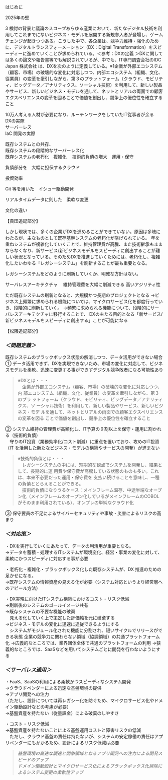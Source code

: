 はじめに

2025年の壁

 3 検討の背景と議論のスコープあらゆる産業において、新たなデジタル技術を利用してこれまでにないビジネス・モデルを展開する新規参入者が登場し、ゲームチェンジが起きつつある。こうした中で、各企業は、競争力維持・強化のために、デジタルトランスフォーメーション（DX：Digital Transformation）をスピーディーに進めていくことが求められている。＜参考：DXの定義  ＞DXに関しては多くの論文や報告書等でも解説されているが、中でも、IT専門調査会社のIDC Japan 株式会社  は、DXを次のように定義している。※1企業が外部エコシステム（顧客、市場）の破壊的な変化に対応しつつ、内部エコシステム（組織、文化、従業員）の変革を牽引しながら、第３のプラットフォーム（クラウド、モビリティ、ビッグデータ／アナリティクス、ソーシャル技術）を利用して、新しい製品やサービス、新しいビジネス・モデルを通して、ネットとリアルの両面での顧客エクスペリエンスの変革を図ることで価値を創出し、競争上の優位性を確立すること
 
 
  10万人考える人材が必要になり、ルーチンワークをしていたIT従事者が余る  
DXの実際  
サーバーレス  
IaC
開発の実際  

既存システムとの共存、  
既存システムの段階的なサーバーレス化  
既存システムの老朽化　複雑化　 
技術的負債の増大　運用・保守  

負債部分を　大幅に担保するクラウド　

投資効率  

Git 等を用いた　イシュー駆動開発  

リアルタイムデータに則した　柔軟な変更

文化の違い

【貴田追記部分】

しかし現状では、多くの企業がDXを進めることができていない。原因は多岐にわたるが、主なものとして既存基幹システムの老朽化が挙げられている。
年を重ねシステムが複雑化していくことで、維持管理費が高騰、また技術継承もままならなくなり、新サービス/新ビジネスモデルをスピーディに創出することが難しい状況となっている。そのためDXを推進していくためには、老朽化し、複雑化したいわゆる「レガシーシステム」を刷新することが最も重要となる。

レガシーシステムをどのように刷新していくか、明確な方針はない。

サーバレスアーキテクチャ
　維持管理費を大幅に削減できる
  高いアジリティ性

ただ既存システムの刷新となると、大規模かつ長期のプロジェクトとなる
→ビジネス上頻繁に求められる機能については、マイクロサービス化を都度行っていき、段階的に刷新していく。
→頻繁に求められる機能について、段階的にサーバレスアーキテクチャに移行することで、
 DXの主たる目的となる「新サービス/新ビジネスモデルをスピーディに創出する」ことが可能になる
 


【松隈追記部分】
### ***＜問題定義＞***
既存システムのブラックボックス状態の解消しつつ、データ活用ができない場合  
① データ活用できず、DXを実現できないため、市場の変化に対応して、ビジネスモデルを柔軟、迅速に変更する事ができずデジタル競争敗者になる可能性あり

> ※DXとは・・・  
　企業が外部エコシステム（顧客、市場）の破壊的な変化に対応しつつ、内
部エコシステム（組織、文化、従業員）の変革を牽引しながら、第３のプラ
ットフォーム（クラウド、モビリティ、ビッグデータ／アナリティクス、ソ
ーシャル技術）を利用して、新しい製品やサービス、新しいビジネス・モデ
ルを通して、ネットとリアルの両面での顧客エクスペリエンスの変革を図る
ことで価値を創出し、競争上の優位性を確立すること

② システム維持の管理費が高額化し、IT予算の９割以上を保守・運用に割かれる（技術的負債）  
　守りのIT投資（業務効率化/コスト削減）に重点を置いており、攻めのIT投資（IT を活用した新たなビジネス・モデルの構築やサービスの開発）が進まない

> ※技術的負債とは・・・  
　レガシーシステムの中には、短期的な観点でシステムを開発し、結果として、長期的に運
用費や保守費が高騰している状態のものも多い。これは、本来不必要だった運用・保守費を
支払い続けることを意味し、一種の負債ととらえることができる。  
　技術的負債になりうるケース：メインフレーム温存、中途半端なオープン化（メインフレームのオープン化しているがメインフレームのCOBOLがそのまま利用されている）、オンプレの単純なクラウド化

③ 保守要員の不足によるサイバーセキュリティや事故・災害によるリスクの高まり


### ***＜対応策＞***
・DXを実行していくにあたって、データの利活用が重要となる。  
→データを蓄積・処理するITシステムが環境変化、経営・事業の変化に対して、柔軟にかつスピーディに対応する事が必要

・老朽化・複雑化・ブラックボックス化した既存システムが、DX
推進のための足かせになる。  
→既存システムの情報資産の見える化が必要（システム対応というより経営層へのアピール方法）

・DX実現に向けたITシステム構築におけるコスト・リスク低減  
→刷新後のシステムのゴールイメージ共有  
→既存システムの不要な機能の破棄  
　見える化していく上で策定した評価軸を元に破棄する  
→ビジネス・モデルの変化に迅速に追従できるようにする  
　システムがモジュール化された機能に分割され、短いサイクルでリリースができる状態
企業の競争力に関わらない領域（協調領域）の共通プラットフォーム化
→広義的なところでは、業界団体全体で共通のプラットフォームの利用
→狭義的なところでは、SaaSなどを用いてシステムごとに開発を行わないようにする


### ***＜サーバレス適用＞***
・FaaS、SaaSの利用による柔軟かつスピーディなシステム開発  
→クラウドベンダーによる迅速な基盤環境の提供  
→アプリ開発への注力  
（ただし、設計については再レガシー化を防ぐため、マイクロサービス化やドメイン駆動設計などの考慮が必要）  
→基盤資産を持たない（従量課金）による破棄のしやすさ  

・コスト・リスク低減  
→基盤資産を持たないことによる基盤運用コストと障害リスクの低減  
　ただし、クラウド基盤の責任は持たないが、システムの安定稼働の責任はアプリベンダーにもかかるため、設計によるリスク低減は必要 
  
> *基盤環境の高速な調達と競争領域となるアプリ開発への注力による開発スピードのアップ*  
> *ドメイン駆動設計とマイクロサービス化によるブラックボックス化排除によるシステム変更の柔軟性アップ*
